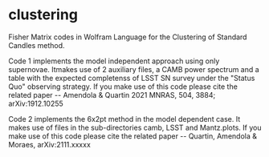 # clustering
Fisher Matrix codes in Wolfram Language for the Clustering of Standard Candles method. 

Code 1 implements the model independent approach using only supernovae. Itmakes use of 2 auxiliary files, a CAMB power spectrum and a table with the expected completenss of LSST SN survey under the "Status Quo" observing strategy. If you make use of this code please cite the related paper -- Amendola & Quartin 2021 MNRAS, 504, 3884; arXiv:1912.10255

Code 2 implements the 6x2pt method in the model dependent case. It makes use of files in the sub-directories camb, LSST and Mantz.plots. If you make use of this code please cite the related paper -- Quartin, Amendola & Moraes, arXiv:2111.xxxxx
